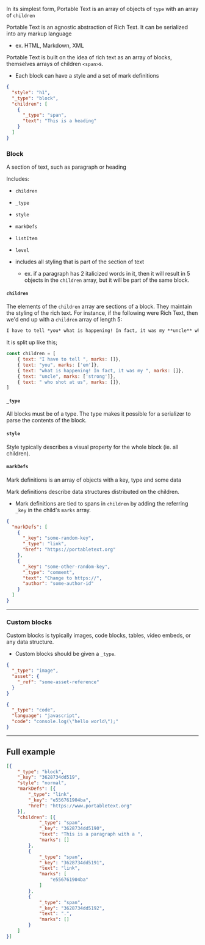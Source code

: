 
In its simplest form, Portable Text is an array of objects of `type` with an array of `children`

Portable Text is an agnostic abstraction of Rich Text.
It can be serialized into any markup language
- ex. HTML, Markdown, XML

Portable Text is built on the idea of rich text as an array of blocks, themselves arrays of children `<span>`s.
- Each block can have a style and a set of mark definitions


```json
{
  "style": "h1",
  "_type": "block",
  "children": [
    {
      "_type": "span",
      "text": "This is a heading"
    }
  ]
}
```

### Block
A section of text, such as paragraph or heading

Includes:
- `children`
- `_type`
- `style`
- `markDefs`
- `listItem`
- `level`

- includes all styling that is part of the section of text
    - ex. if a paragraph has 2 italicized words in it, then it will result in 5 objects in the `children` array, but it will be part of the same block.

#### `children`
The elements of the `children` array are sections of a block. They maintain the styling of the rich text. For instance, if the following were Rich Text, then we'd end up with a `children` array of length 5:
```md
I have to tell *you* what is happening! In fact, it was my **uncle** who shot at us.
```

It is split up like this;
```js
const children = [
    { text: "I have to tell ", marks: []},
    { text: "you", marks: ['em']},
    { text: "what is happening! In fact, it was my ", marks: []},
    { text: "uncle", marks: ['strong']},
    { text: " who shot at us", marks: []},
]
```

#### `_type`
All blocks must be of a type. The type makes it possible for a serializer to parse the contents of the block.

#### `style`
Style typically describes a visual property for the whole block (ie. all children).

#### `markDefs`
Mark definitions is an array of objects with a key, type and some data

Mark definitions describe data structures distributed on the children.
- Mark definitions are tied to spans in `children` by adding the referring `_key` in the child's `marks` array.
```json
{
  "markDefs": [
    {
      "_key": "some-random-key",
      "_type": "link",
      "href": "https://portabletext.org"
    },
    {
      "_key": "some-other-random-key",
      "_type": "comment",
      "text": "Change to https://",
      "author": "some-author-id"
    }
  ]
}
```

* * *

### Custom blocks
Custom blocks is typically images, code blocks, tables, video embeds, or any data structure. 
- Custom blocks should be given a `_type`.
```json
{
  "_type": "image",
  "asset": {
    "_ref": "some-asset-reference"
  }
}
```
```json
{
  "_type": "code",
  "language": "javascript",
  "code": "console.log(\"hello world\");"
}
```

* * *

## Full example
```json
[{
    "_type": "block",
    "_key": "3628734dd519",
    "style": "normal",
    "markDefs": [{
        "_type": "link",
        "_key": "e556761904ba",
        "href": "https://www.portabletext.org"
    }],
    "children": [{
            "_type": "span",
            "_key": "3628734dd5190",
            "text": "This is a paragraph with a ",
            "marks": []
        },
        {
            "_type": "span",
            "_key": "3628734dd5191",
            "text": "link",
            "marks": [
                "e556761904ba"
            ]
        },
        {
            "_type": "span",
            "_key": "3628734dd5192",
            "text": ".",
            "marks": []
        }
    ]
}]
```
